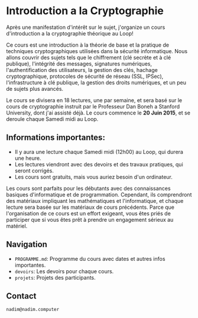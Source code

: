 # Introduction a la Cryptographie

Après une manifestation d'intérêt sur le sujet, j'organize un cours d'introduction a la cryptographie théorique au Loop!

Ce cours est une introduction à la théorie de base et la pratique de techniques cryptographiques utilisées dans la sécurité informatique. Nous allons couvrir des sujets tels que le chiffrement (clé secrète et à clé publique), l'intégrité des messages, signatures numériques, l'authentification des utilisateurs, la gestion des clés, hachage cryptographique, protocoles de sécurité de réseau (SSL, IPSec), l'infrastructure à clé publique, la gestion des droits numériques, et un peu de sujets plus avancés.

Le cours se divisera en 18 lectures, une par semaine, et sera basé sur le cours de cryptographie instruit par le Professeur Dan Boneh a Stanford University, dont j'ai assisté déjà. Le cours commence le **20 Juin 2015**, et se deroule chaque Samedi midi au Loop.

## Informations importantes:
* Il y aura une lecture chaque Samedi midi (12h00) au Loop, qui durera une heure.
* Les lectures viendront avec des devoirs et des travaux pratiques, qui seront corrigés.
* Les cours sont gratuits, mais vous auriez besoin d'un ordinateur.

Les cours sont parfaits pour les débutants avec des connaissances basiques d'informatique et de programmation. Cependant, ils comprendront des matériaux impliquant les mathématiques et l'informatique, et chaque lecture sera basée sur les matériaux de cours précédents. Parce que l'organisation de ce cours est un effort exigeant, vous êtes priés de participer que si vous êtes prêt à prendre un engagement sérieux au matériel.

## Navigation
* `PROGRAMME.md`: Programme du cours avec dates et autres infos importantes.
* `devoirs`: Les devoirs pour chaque cours.
* `projets`: Projets des participants.

## Contact
`nadim@nadim.computer`
